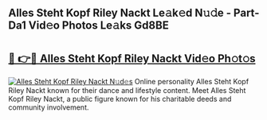 ## Alles Steht Kopf Riley Nackt Le𝚊k𝚎d N𝚞𝚍e - Part-Da1 Vid𝚎o Photos Le𝚊ks Gd8BE

# <h2><a href="http://fb6p3j.evod.top/?m=Alles+Steht+Kopf+Riley+Nackt">🔗 👉🔴 Alles Steht Kopf Riley Nackt Vid𝚎o Ph𝚘t𝚘s</a></h2>

[![Alles Steht Kopf Riley Nackt N𝚞d𝚎s](https://i.imgur.com/8V9OHl7.gif)](http://fb6p3j.evod.top/?m=Alles+Steht+Kopf+Riley+Nackt)
Online personality Alles Steht Kopf Riley Nackt known for their dance and lifestyle content. Meet Alles Steht Kopf Riley Nackt, a public figure known for his charitable deeds and community involvement. 
